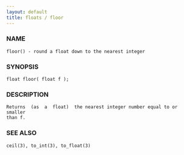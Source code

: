 ```yaml
---
layout: default
title: floats / floor
---
```


### NAME

    floor() - round a float down to the nearest integer

### SYNOPSIS

    float floor( float f );

### DESCRIPTION

    Returns  (as  a  float)  the nearest integer number equal to or smaller
    than f.

### SEE ALSO

    ceil(3), to_int(3), to_float(3)
